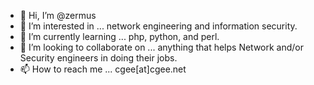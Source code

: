 - 👋 Hi, I’m @zermus
- 👀 I’m interested in ... network engineering and information security.
- 🌱 I’m currently learning ... php, python, and perl.
- 💞️ I’m looking to collaborate on ... anything that helps Network and/or Security engineers in doing their jobs.
- 📫 How to reach me ... cgee[at]cgee.net

<!---
zermus/zermus is a ✨ special ✨ repository because its `README.md` (this file) appears on your GitHub profile.
You can click the Preview link to take a look at your changes.
--->

